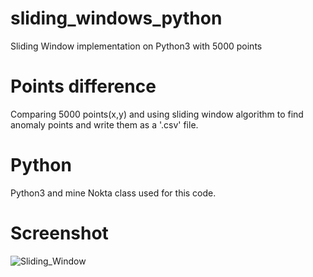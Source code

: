 # sliding_windows_python
Sliding Window implementation on Python3 with 5000 points

# Points difference
Comparing 5000 points(x,y) and using sliding window algorithm to find anomaly points and write them as a '.csv' file.

# Python
Python3 and mine Nokta class used for this code.

# Screenshot
![Sliding_Window](https://cdn.pbrd.co/images/HekqXho.png "Sliding Window")
